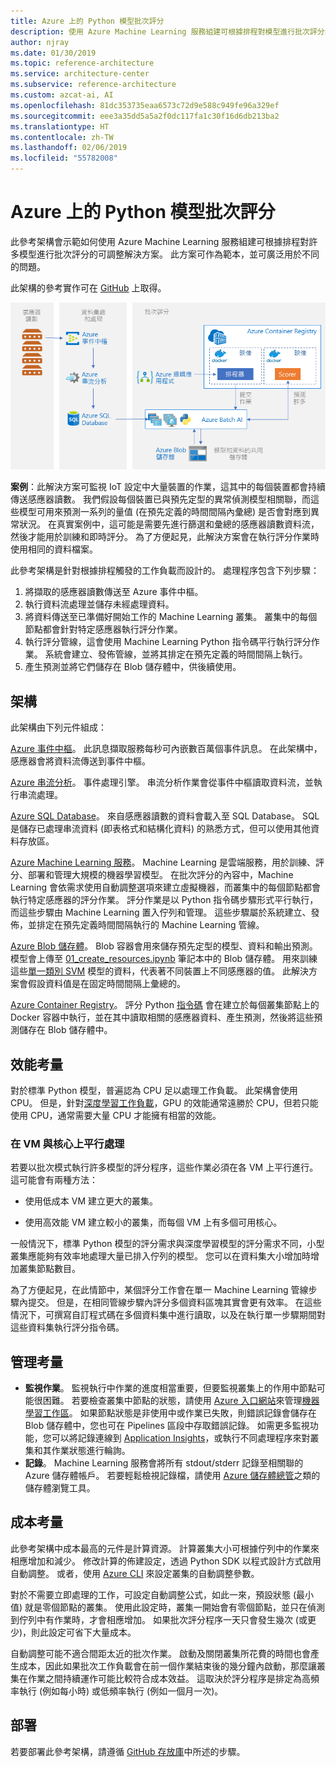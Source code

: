 ```yaml
---
title: Azure 上的 Python 模型批次評分
description: 使用 Azure Machine Learning 服務組建可根據排程對模型進行批次評分的可調整解決方案。
author: njray
ms.date: 01/30/2019
ms.topic: reference-architecture
ms.service: architecture-center
ms.subservice: reference-architecture
ms.custom: azcat-ai, AI
ms.openlocfilehash: 81dc353735eaa6573c72d9e588c949fe96a329ef
ms.sourcegitcommit: eee3a35dd5a5a2f0dc117fa1c30f16d6db213ba2
ms.translationtype: HT
ms.contentlocale: zh-TW
ms.lasthandoff: 02/06/2019
ms.locfileid: "55782008"
---
```

# <a name="batch-scoring-of-python-models-on-azure"></a>Azure 上的 Python 模型批次評分

此參考架構會示範如何使用 Azure Machine Learning 服務組建可根據排程對許多模型進行批次評分的可調整解決方案。 此方案可作為範本，並可廣泛用於不同的問題。

此架構的參考實作可在 [GitHub][github] 上取得。

![Azure 上的 Python 模型批次評分](./_images/batch-scoring-python.png)

**案例**：此解決方案可監視 IoT 設定中大量裝置的作業，這其中的每個裝置都會持續傳送感應器讀數。 我們假設每個裝置已與預先定型的異常偵測模型相關聯，而這些模型可用來預測一系列的量值 (在預先定義的時間間隔內彙總) 是否會對應到異常狀況。 在真實案例中，這可能是需要先進行篩選和彙總的感應器讀數資料流，然後才能用於訓練和即時評分。 為了方便起見，此解決方案會在執行評分作業時使用相同的資料檔案。

此參考架構是針對根據排程觸發的工作負載而設計的。 處理程序包含下列步驟：
1.  將擷取的感應器讀數傳送至 Azure 事件中樞。
2.  執行資料流處理並儲存未經處理資料。
3.  將資料傳送至已準備好開始工作的 Machine Learning 叢集。 叢集中的每個節點都會針對特定感應器執行評分作業。 
4.  執行評分管線，這會使用 Machine Learning Python 指令碼平行執行評分作業。 系統會建立、發佈管線，並將其排定在預先定義的時間間隔上執行。
5.  產生預測並將它們儲存在 Blob 儲存體中，供後續使用。

## <a name="architecture"></a>架構

此架構由下列元件組成：

[Azure 事件中樞][event-hubs]。 此訊息擷取服務每秒可內嵌數百萬個事件訊息。 在此架構中，感應器會將資料流傳送到事件中樞。

[Azure 串流分析][stream-analytics]。 事件處理引擎。 串流分析作業會從事件中樞讀取資料流，並執行串流處理。

[Azure SQL Database][sql-database]。 來自感應器讀數的資料會載入至 SQL Database。 SQL 是儲存已處理串流資料 (即表格式和結構化資料) 的熟悉方式，但可以使用其他資料存放區。

[Azure Machine Learning 服務][amls]。 Machine Learning 是雲端服務，用於訓練、評分、部署和管理大規模的機器學習模型。 在批次評分的內容中，Machine Learning 會依需求使用自動調整選項來建立虛擬機器，而叢集中的每個節點都會執行特定感應器的評分作業。 評分作業是以 Python 指令碼步驟形式平行執行，而這些步驟由 Machine Learning 置入佇列和管理。 這些步驟屬於系統建立、發佈，並排定在預先定義時間間隔執行的 Machine Learning 管線。

[Azure Blob 儲存體][storage]。 Blob 容器會用來儲存預先定型的模型、資料和輸出預測。 模型會上傳至 [01_create_resources.ipynb][create-resources] 筆記本中的 Blob 儲存體。 用來訓練這些[單一類別 SVM][one-class-svm] 模型的資料，代表著不同裝置上不同感應器的值。 此解決方案會假設資料值是在固定時間間隔上彙總的。

[Azure Container Registry][acr]。 評分 Python [指令碼][pyscript] 會在建立於每個叢集節點上的 Docker 容器中執行，並在其中讀取相關的感應器資料、產生預測，然後將這些預測儲存在 Blob 儲存體中。

## <a name="performance-considerations"></a>效能考量

對於標準 Python 模型，普遍認為 CPU 足以處理工作負載。 此架構會使用 CPU。 但是，針對[深度學習工作負載][deep]，GPU 的效能通常遠勝於 CPU，但若只能使用 CPU，通常需要大量 CPU 才能擁有相當的效能。

### <a name="parallelizing-across-vms-vs-cores"></a>在 VM 與核心上平行處理

若要以批次模式執行許多模型的評分程序，這些作業必須在各 VM 上平行進行。 這可能會有兩種方法：

* 使用低成本 VM 建立更大的叢集。

* 使用高效能 VM 建立較小的叢集，而每個 VM 上有多個可用核心。

一般情況下，標準 Python 模型的評分需求與深度學習模型的評分需求不同，小型叢集應能夠有效率地處理大量已排入佇列的模型。 您可以在資料集大小增加時增加叢集節點數目。

為了方便起見，在此情節中，某個評分工作會在單一 Machine Learning 管線步驟內提交。 但是，在相同管線步驟內評分多個資料區塊其實會更有效率。 在這些情況下，可撰寫自訂程式碼在多個資料集中進行讀取，以及在執行單一步驟期間對這些資料集執行評分指令碼。

## <a name="management-considerations"></a>管理考量

- **監視作業**。 監視執行中作業的進度相當重要，但要監視叢集上的作用中節點可能很困難。 若要檢查叢集中節點的狀態，請使用 [Azure 入口網站][ portal]來管理[機器學習工作區][ml-workspace]。 如果節點狀態是非使用中或作業已失敗，則錯誤記錄會儲存在 Blob 儲存體中，您也可在 Pipelines 區段中存取錯誤記錄。 如需更多監視功能，您可以將記錄連線到 [Application Insights][app-insights]，或執行不同處理程序來對叢集和其作業狀態進行輪詢。
-   **記錄**。 Machine Learning 服務會將所有 stdout/stderr 記錄至相關聯的 Azure 儲存體帳戶。 若要輕鬆檢視記錄檔，請使用 [Azure 儲存體總管][explorer]之類的儲存體瀏覽工具。

## <a name="cost-considerations"></a>成本考量

此參考架構中成本最高的元件是計算資源。 計算叢集大小可根據佇列中的作業來相應增加和減少。 修改計算的佈建設定，透過 Python SDK 以程式設計方式啟用自動調整。 或者，使用 [Azure CLI][cli] 來設定叢集的自動調整參數。

對於不需要立即處理的工作，可設定自動調整公式，如此一來，預設狀態 (最小值) 就是零個節點的叢集。 使用此設定時，叢集一開始會有零個節點，並只在偵測到佇列中有作業時，才會相應增加。 如果批次評分程序一天只會發生幾次 (或更少)，則此設定可省下大量成本。

自動調整可能不適合間距太近的批次作業。 啟動及關閉叢集所花費的時間也會產生成本，因此如果批次工作負載會在前一個作業結束後的幾分鐘內啟動，那麼讓叢集在作業之間持續運作可能比較符合成本效益。 這取決於評分程序是排定為高頻率執行 (例如每小時) 或低頻率執行 (例如一個月一次)。


## <a name="deployment"></a>部署

若要部署此參考架構，請遵循 [GitHub 存放庫][github]中所述的步驟。

[acr]: /azure/container-registry/container-registry-intro
[ai]: /azure/application-insights/app-insights-overview
[aml-compute]: /azure/machine-learning/service/how-to-set-up-training-targets#amlcompute
[amls]: /azure/machine-learning/service/overview-what-is-azure-ml
[automatic-scaling]: /azure/batch/batch-automatic-scaling
[azure-files]: /azure/storage/files/storage-files-introduction
[cli]: https://docs.microsoft.com/en-us/cli/azure
[create-resources]: https://github.com/Microsoft/AMLBatchScoringPipeline/blob/master/01_create_resources.ipynb
[deep]: /azure/architecture/reference-architectures/ai/batch-scoring-deep-learning
[event-hubs]: /azure/event-hubs/event-hubs-geo-dr
[explorer]: https://azure.microsoft.com/en-us/features/storage-explorer/
[github]: https://github.com/Microsoft/AMLBatchScoringPipeline
[one-class-svm]: http://scikit-learn.org/stable/modules/generated/sklearn.svm.OneClassSVM.html
[portal]: https://portal.azure.com
[ml-workspace]: https://docs.microsoft.com/en-us/azure/machine-learning/studio/create-workspace
[python-script]: https://github.com/Azure/BatchAIAnomalyDetection/blob/master/batchai/predict.py
[pyscript]: https://github.com/Microsoft/AMLBatchScoringPipeline/blob/master/scripts/predict.py
[storage]: /azure/storage/blobs/storage-blobs-overview
[stream-analytics]: /azure/stream-analytics/
[sql-database]: https://docs.microsoft.com/en-us/azure/sql-database/
[app-insights]: https://docs.microsoft.com/en-us/azure/application-insights/app-insights-overview
